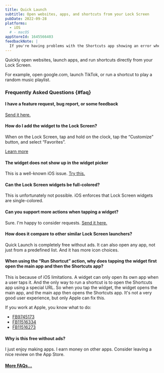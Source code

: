 ```yaml
---
title: Quick Launch
subtitle: Open websites, apps, and shortcuts from your Lock Screen
pubDate: 2022-09-28
platforms:
  - iOS
  # - macOS
appStoreId: 1645566403
feedbackNote: |
  If you're having problems with the Shortcuts app showing an error when trying to open an app, this is a problem with the Shortcuts app and out of my control. Try restarting your device and then try changing the system language to something else and then back. That sometimes fixes such issues. Otherwise, just give it some time. Sometimes the system needs some time after a system update to refresh everything.
---
```


Quickly open websites, launch apps, and run shortcuts directly from your Lock Screen.

For example, open google.com, launch TikTok, or run a shortcut to play a random music playlist.

<!-- **For macOS, it's only available for Apple silicon Macs.** -->

### Frequently Asked Questions {#faq}

#### I have a feature request, bug report, or some feedback

[Send it here.](https://sindresorhus.com/feedback?product=Quick%20Launch&referrer=Website-FAQ)

#### How do I add the widget to the Lock Screen?

When on the Lock Screen, tap and hold on the clock, tap the “Customize” button, and select “Favorites”.

[Learn more](https://support.apple.com/en-gb/guide/iphone/iph4d0e6c351/ios#iph0ee454f4c)

#### The widget does not show up in the widget picker

This is a well-known iOS issue. [Try this.](https://webtrickz.com/third-party-lock-screen-widgets-not-showing-ios-16/)

#### Can the Lock Screen widgets be full-colored?

This is unfortunately not possible. iOS enforces that Lock Screen widgets are single-colored.

#### Can you support more actions when tapping a widget?

Sure. I'm happy to consider requests. [Send it here.](https://sindresorhus.com/feedback?product=Quick%20Launch&referrer=Website-FAQ)

#### How does it compare to other similar Lock Screen launchers?

Quick Launch is completely free without ads. It can also open any app, not just from a predefined list. And it has more icon choices.

#### When using the “Run Shortcut” action, why does tapping the widget first open the main app and then the Shortcuts app?

This is because of iOS limitations. A widget can only open its own app when a user taps it. And the only way to run a shortcut is to open the Shortcuts app using a special URL. So when you tap the widget, the widget opens the main app, and the main app then opens the Shortcuts app. It's not a very good user experience, but only Apple can fix this.

If you work at Apple, you know what to do:
- [FB9745173](https://github.com/feedback-assistant/reports/issues/240)
- [FB11516334](https://github.com/feedback-assistant/reports/issues/357)
- [FB11516273](https://github.com/feedback-assistant/reports/issues/356)

#### Why is this free without ads?

I just enjoy making apps. I earn money on other apps. Consider leaving a nice review on the App Store.

#### [More FAQs…](/apps/faq)
